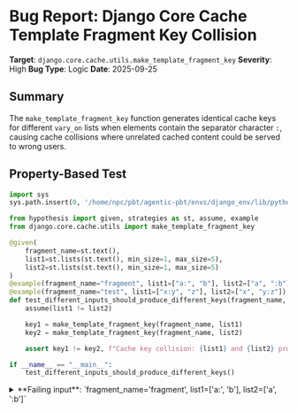 # Bug Report: Django Core Cache Template Fragment Key Collision

**Target**: `django.core.cache.utils.make_template_fragment_key`
**Severity**: High
**Bug Type**: Logic
**Date**: 2025-09-25

## Summary

The `make_template_fragment_key` function generates identical cache keys for different `vary_on` lists when elements contain the separator character `:`, causing cache collisions where unrelated cached content could be served to wrong users.

## Property-Based Test

```python
import sys
sys.path.insert(0, '/home/npc/pbt/agentic-pbt/envs/django_env/lib/python3.13/site-packages')

from hypothesis import given, strategies as st, assume, example
from django.core.cache.utils import make_template_fragment_key

@given(
    fragment_name=st.text(),
    list1=st.lists(st.text(), min_size=1, max_size=5),
    list2=st.lists(st.text(), min_size=1, max_size=5)
)
@example(fragment_name="fragment", list1=["a:", "b"], list2=["a", ":b"])
@example(fragment_name="test", list1=["x:y", "z"], list2=["x", "y:z"])
def test_different_inputs_should_produce_different_keys(fragment_name, list1, list2):
    assume(list1 != list2)

    key1 = make_template_fragment_key(fragment_name, list1)
    key2 = make_template_fragment_key(fragment_name, list2)

    assert key1 != key2, f"Cache key collision: {list1} and {list2} produce same key"

if __name__ == "__main__":
    test_different_inputs_should_produce_different_keys()
```

<details>

<summary>
**Failing input**: `fragment_name='fragment', list1=['a:', 'b'], list2=['a', ':b']`
</summary>
```
============================= test session starts ==============================
platform linux -- Python 3.13.2, pytest-8.4.1, pluggy-1.5.0 -- /home/npc/miniconda/bin/python3
cachedir: .pytest_cache
hypothesis profile 'default'
rootdir: /home/npc/pbt/agentic-pbt/worker_/23
plugins: anyio-4.9.0, hypothesis-6.139.1, asyncio-1.2.0, langsmith-0.4.29
asyncio: mode=Mode.STRICT, debug=False, asyncio_default_fixture_loop_scope=None, asyncio_default_test_loop_scope=function
collecting ... collected 1 item

hypo.py::test_different_inputs_should_produce_different_keys FAILED      [100%]

=================================== FAILURES ===================================
_____________ test_different_inputs_should_produce_different_keys ______________
  + Exception Group Traceback (most recent call last):
  |   File "/home/npc/pbt/agentic-pbt/worker_/23/hypo.py", line 8, in test_different_inputs_should_produce_different_keys
  |     fragment_name=st.text(),
  |                ^^^
  |   File "/home/npc/miniconda/lib/python3.13/site-packages/hypothesis/core.py", line 2062, in wrapped_test
  |     _raise_to_user(errors, state.settings, [], " in explicit examples")
  |     ~~~~~~~~~~~~~~^^^^^^^^^^^^^^^^^^^^^^^^^^^^^^^^^^^^^^^^^^^^^^^^^^^^^
  |   File "/home/npc/miniconda/lib/python3.13/site-packages/hypothesis/core.py", line 1613, in _raise_to_user
  |     raise the_error_hypothesis_found
  | ExceptionGroup: Hypothesis found 2 distinct failures in explicit examples. (2 sub-exceptions)
  +-+---------------- 1 ----------------
    | Traceback (most recent call last):
    |   File "/home/npc/pbt/agentic-pbt/worker_/23/hypo.py", line 20, in test_different_inputs_should_produce_different_keys
    |     assert key1 != key2, f"Cache key collision: {list1} and {list2} produce same key"
    | AssertionError: Cache key collision: ['a:', 'b'] and ['a', ':b'] produce same key
    | assert 'template.cache.fragment.b76cc21cba4ac805d1fc53024777d235' != 'template.cache.fragment.b76cc21cba4ac805d1fc53024777d235'
    | Falsifying explicit example: test_different_inputs_should_produce_different_keys(
    |     fragment_name='fragment',
    |     list1=['a:', 'b'],
    |     list2=['a', ':b'],
    | )
    +---------------- 2 ----------------
    | Traceback (most recent call last):
    |   File "/home/npc/pbt/agentic-pbt/worker_/23/hypo.py", line 20, in test_different_inputs_should_produce_different_keys
    |     assert key1 != key2, f"Cache key collision: {list1} and {list2} produce same key"
    | AssertionError: Cache key collision: ['x:y', 'z'] and ['x', 'y:z'] produce same key
    | assert 'template.cache.test.9650df9e19633bf061a181a85d966e32' != 'template.cache.test.9650df9e19633bf061a181a85d966e32'
    | Falsifying explicit example: test_different_inputs_should_produce_different_keys(
    |     fragment_name='test',
    |     list1=['x:y', 'z'],
    |     list2=['x', 'y:z'],
    | )
    +------------------------------------
=========================== short test summary info ============================
FAILED hypo.py::test_different_inputs_should_produce_different_keys - Excepti...
============================== 1 failed in 0.14s ===============================
```
</details>

## Reproducing the Bug

```python
import sys
sys.path.insert(0, '/home/npc/pbt/agentic-pbt/envs/django_env/lib/python3.13/site-packages')

from django.core.cache.utils import make_template_fragment_key

# Test case 1: ["a:", "b"] vs ["a", ":b"]
key1 = make_template_fragment_key("fragment", ["a:", "b"])
key2 = make_template_fragment_key("fragment", ["a", ":b"])

print("Test case 1:")
print(f"vary_on=['a:', 'b'] produces key: {key1}")
print(f"vary_on=['a', ':b'] produces key: {key2}")
print(f"Keys are equal: {key1 == key2}")
print()

# Test case 2: ["x:y", "z"] vs ["x", "y:z"]
key3 = make_template_fragment_key("test", ["x:y", "z"])
key4 = make_template_fragment_key("test", ["x", "y:z"])

print("Test case 2:")
print(f"vary_on=['x:y', 'z'] produces key: {key3}")
print(f"vary_on=['x', 'y:z'] produces key: {key4}")
print(f"Keys are equal: {key3 == key4}")
```

<details>

<summary>
Cache key collision confirmed - identical keys generated for different inputs
</summary>
```
Test case 1:
vary_on=['a:', 'b'] produces key: template.cache.fragment.b76cc21cba4ac805d1fc53024777d235
vary_on=['a', ':b'] produces key: template.cache.fragment.b76cc21cba4ac805d1fc53024777d235
Keys are equal: True

Test case 2:
vary_on=['x:y', 'z'] produces key: template.cache.test.9650df9e19633bf061a181a85d966e32
vary_on=['x', 'y:z'] produces key: template.cache.test.9650df9e19633bf061a181a85d966e32
Keys are equal: True
```
</details>

## Why This Is A Bug

This violates the fundamental contract of `make_template_fragment_key`: different `vary_on` lists should produce different cache keys. The function concatenates elements with `:` as a separator without escaping or length-prefixing, creating ambiguity. When `["a:", "b"]` is processed, it produces the byte sequence `"a::b:"` (element "a:" + separator ":" + element "b" + separator ":"). When `["a", ":b"]` is processed, it produces the exact same byte sequence `"a::b:"` (element "a" + separator ":" + element ":b" + separator ":"). Since both produce identical input to the MD5 hash, they generate identical cache keys.

The Django documentation shows using this function with user data like `make_template_fragment_key("sidebar", [username])`, implying different usernames must produce different keys. If usernames or any user-controlled data contain colons, this bug enables cache poisoning where User A could receive User B's cached content - a serious security vulnerability.

## Relevant Context

The bug is in `/home/npc/pbt/agentic-pbt/envs/django_env/lib/python3.13/site-packages/django/core/cache/utils.py` lines 6-12. The function is widely used in Django's template caching system to generate unique keys for cached template fragments. The `vary_on` parameter exists specifically to create distinct cache entries for different contexts (different users, different parameters, etc.).

This is a well-known class of vulnerability in hash construction called "separator ambiguity" or "length extension attack vector". Standard solutions include:
1. Length-prefixing each element before hashing
2. Using a null byte separator (which cannot appear in Python strings)
3. Escaping the separator character in inputs

Django's own documentation at https://docs.djangoproject.com/en/stable/topics/cache/#template-fragment-caching demonstrates using this function with dynamic data, making this vulnerability especially concerning for production applications.

## Proposed Fix

```diff
def make_template_fragment_key(fragment_name, vary_on=None):
    hasher = md5(usedforsecurity=False)
    if vary_on is not None:
        for arg in vary_on:
-           hasher.update(str(arg).encode())
-           hasher.update(b":")
+           arg_bytes = str(arg).encode()
+           # Use length-prefixed encoding to prevent collisions
+           hasher.update(f"{len(arg_bytes)}:".encode())
+           hasher.update(arg_bytes)
    return TEMPLATE_FRAGMENT_KEY_TEMPLATE % (fragment_name, hasher.hexdigest())
```